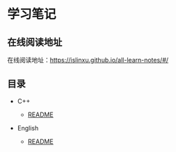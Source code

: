 # 学习笔记

## 在线阅读地址

在线阅读地址：https://islinxu.github.io/all-learn-notes/#/

## 目录

- C++

  - [README](C++/README.md)
- English
  - [README](English/README.md)